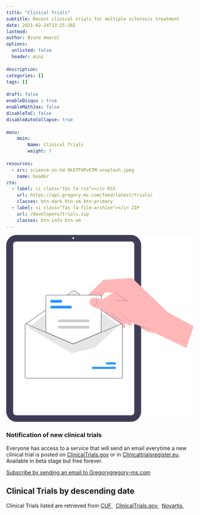 ```yaml
---
title: "Clinical Trials"
subtitle: Recent clinical trials for multiple sclerosis treatment 
date: 2021-02-24T13:25:38Z
lastmod: 
author: Bruno Amaral
options:
  unlisted: false
  header: mini

description: 
categories: []
tags: []

draft: false
enableDisqus : true
enableMathJax: false
disableToC: false
disableAutoCollapse: true

menu:
    main:
        Name: Clinical Trials
        weight: 7

resources:
  - src: science-in-hd-9kSTF9PvETM-unsplash.jpeg
    name: header
cta:
  - label: <i class="fas fa-rss"></i> RSS 
    url: https://api.gregory-ms.com/feed/latest/trials/
    classes: btn-dark btn-sm btn-primary
  - label: <i class="fas fa-file-archive"></i> ZIP
    url: /developers/trials.zip
    classes: btn-info btn-sm
---
```



<div class="w-100 mt-5 mb-5"></div>

<div class="col-md-12 justify-content-center align-self-center align-right ">
<img src="undraw_mail_re_duel.svg" class="w-25 float-right">
</div>
<div class="col-md-12 col-12 justify-content-center align-self-center">
<h3>Notification of new clinical trials</h3>

<p>Everyone has access to a service that will send an email everytime a new clinical trial is posted on <a href="https://clinicaltrials.gov/ct2/results/rss.xml?rcv_d=14&lup_d=&sel_rss=new14&cond=Multiple+Sclerosis&count=10000">ClinicalTrials.gov</a> or in <a href="https://www.clinicaltrialsregister.eu/ctr-search/rest/feed/bydates?query=multiple+AND+sclerosis">Clinicaltrialsregister.eu</a>. Available in beta stage but free forever.</p>

<a href="mailto:gregory@gregory-ms.com?subject=SubscribeToClinicalTrials%20" class="btn btn-danger btn-round btn-lg font-weight-bold umami--click--subscribe-trials-page">Subscribe by sending an email to Gregory<i class="fas fa-at"></i>gregory-ms.com</a>
</div>
</div>

<div class="w-100 mt-5 mb-5"></div>


<div class="col-12 align-content-center text-center">
<h2 class="title">Clinical Trials by descending date</h2>

<p>Clinical Trials listed are retrieved from <a target="_blank" href="https://www.cuf.pt/cuf-academic-center/ensaios-clinicos?combine=&unidade=&estado=All&patologia=2346&especialidade=">CUF <i class="text-muted text-primary fas fa-external-link-square-alt"></i></a> &nbsp;
  <a target="_blank" href="https://clinicaltrials.gov/ct2/results/rss.xml?rcv_d=14&lup_d=&sel_rss=new14&cond=Multiple+Sclerosis&count=10000">ClinicalTrials.gov <i class="text-muted text-primary fas fa-external-link-square-alt"></i></a> &nbsp;
  <a target="_blank" href="https://www.novartis.com/clinicaltrials/recruiting-trials?title=multiple%20sclerosis">Novartis <i class="text-muted text-primary fas fa-external-link-square-alt"></i></a> &nbsp;
</p>

</div>